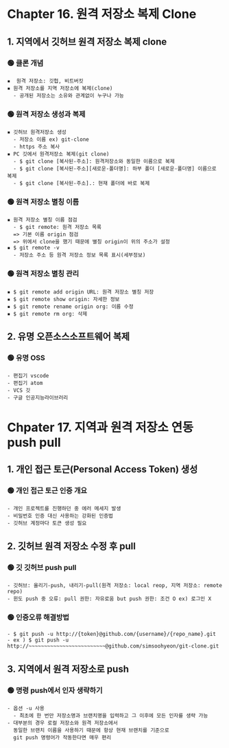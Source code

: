 # Chapter 16. 원격 저장소 복제 Clone
## 1. 지역에서 깃허브 원격 저장소 복제 clone
### 🟢 클론 개념
```
▪️  원격 저장소: 깃헙, 비트버킷
▪️ 원격 저장소를 지역 저장소에 복제(clone)
  - 공개된 저장소는 소유와 관계없이 누구나 가능 
```
### 🟢 원격 저장소 생성과 복제
```
▪️ 깃허브 원격저장소 생성
  - 저장소 이름 ex) git-clone
  - https 주소 복사
▪️ PC 깃에서 원격저장소 복제(git clone)
  - $ git clone [복사된-주소]: 원격저장소와 동일한 이름으로 복제
  - $ git clone [복사된-주소][새로운-폴더명]: 하부 폴더 [새로운-폴더명] 이름으로 복제
  - $ git clone [복사된-주소].: 현재 폴더에 바로 복제
```
### 🟢 원격 저장소 별칭 이름
```
▪️ 원격 저장소 별칭 이름 점검
  - $ git remote: 원격 저장소 목록
  => 기본 이름 origin 점검
  => 위에서 clone을 했기 때문에 별칭 origin이 위의 주소가 설정
▪️ $ git remote -v
  - 저장소 주소 등 원격 저장소 정보 목록 표시(세부정보)
```
### 🟢 원격 저장소 별칭 관리
```
▪️ $ git remote add origin URL: 원격 저장소 별칭 저장
▪️ $ git remote show origin: 자세한 정보
▪️ $ git remote rename origin org: 이름 수정
▪️ $ git remote rm org: 삭제
```
## 2. 유명 오픈소스소프트웨어 복제
### 🟢 유명 OSS
```
- 편집기 vscode
- 편집기 atom
- VCS 깃
- 구글 인공지능라이브러리
```

# Chpater 17. 지역과 원격 저장소 연동 push pull
## 1. 개인 접근 토근(Personal Access Token) 생성
### 🟢 개인 접근 토근 인증 개요
```
- 개인 프로젝트를 진행하던 중 에러 메세지 발생
- 비밀번호 인증 대신 사용하는 강화된 인증법
- 깃허브 계정마다 토큰 생성 필요
```
## 2. 깃허브 원격 저장소 수정 후 pull
### 🟢 깃 깃허브 push pull
```
- 깃허브: 올리기-push, 내리기-pull(원격 저장소: local reop, 지역 저장소: remote repo)
- 윈도 push 중 오류: pull 권한: 자유로움 but push 권한: 조건 O ex) 로그인 X
```
### 🟢 인증오류 해결방법
```
- $ git push -u http://{token}@github.com/{username}/{repo_name}.git
- ex ) $ git push -u http://~~~~~~~~~~~~~~~~~~~~~~~~~@github.com/simsoohyeon/git-clone.git
```
## 3. 지역에서 원격 저장소로 push
### 🟢 명령 push에서 인자 생략하기
```
- 옵션 -u 사용
  - 최초에 한 번만 저장소명과 브랜치명을 입력하고 그 이후에 모든 인자를 생략 가능
- 대부분의 경우 로컬 저장소와 원격 저장소에서
  동일한 브랜치 이름을 사용하기 때문에 항상 현재 브랜치를 기준으로
  git push 명령어가 작동한다면 매우 편리


```

